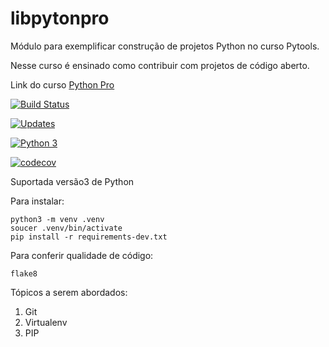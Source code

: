 # libpytonpro
Módulo para exemplificar construção de projetos Python no curso Pytools.

Nesse curso é ensinado como contribuir com projetos de código aberto.

Link do curso [Python Pro](https://plataforma.dev.pro.br/)

[![Build Status](https://travis-ci.com/felsb3/libpytonpro.svg?branch=main)](https://travis-ci.com/felsb3/libpytonpro)

[![Updates](https://pyup.io/repos/github/felsb3/libpytonpro/shield.svg)](https://pyup.io/repos/github/felsb3/libpytonpro/)

[![Python 3](https://pyup.io/repos/github/felsb3/libpytonpro/python-3-shield.svg)](https://pyup.io/repos/github/felsb3/libpytonpro/)

[![codecov](https://codecov.io/gh/felsb3/libpytonpro/branch/main/graph/badge.svg?token=8JYB9RKL2D)](https://codecov.io/gh/felsb3/libpytonpro)

Suportada versão3 de Python

Para instalar:

````console
python3 -m venv .venv
soucer .venv/bin/activate
pip install -r requirements-dev.txt
````

Para conferir qualidade de código:

```console
flake8

```

Tópicos a serem abordados:
1. Git
2. Virtualenv
3. PIP
